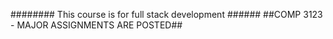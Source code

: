######## This course is for full stack development ######
##COMP 3123 - MAJOR ASSIGNMENTS ARE POSTED## 
